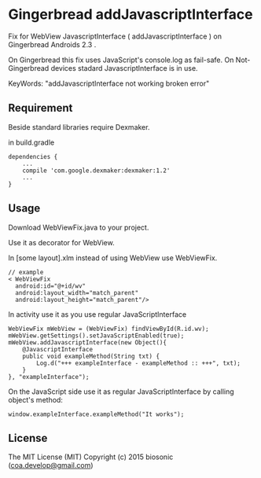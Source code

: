 # Gingerbread addJavascriptInterface

Fix for WebView JavascriptInterface ( addJavascriptInterface ) on Gingerbread Androids 2.3 .

On Gingerbread this fix uses JavaScript's console.log as fail-safe. On Not-Gingerbread devices stadard JavascriptInterface is in use.

KeyWords: "addJavascriptInterface not working broken error"

## Requirement

Beside standard libraries require Dexmaker.

in build.gradle
```
dependencies {
    ...
    compile 'com.google.dexmaker:dexmaker:1.2'
    ...
}
```

## Usage

Download WebViewFix.java to your project.

Use it as decorator for WebView. 

In [some layout].xlm instead of using  WebView use WebViewFix.
```
// example  
< WebViewFix
  android:id="@+id/wv"
  android:layout_width="match_parent"
  android:layout_height="match_parent"/>
```

In activity use it as you use regular JavaScriptInterface
```
WebViewFix mWebView = (WebViewFix) findViewById(R.id.wv);
mWebView.getSettings().setJavaScriptEnabled(true);
mWebView.addJavascriptInterface(new Object(){
    @JavascriptInterface
    public void exampleMethod(String txt) {
        Log.d("+++ exampleInterface - exampleMethod :: +++", txt);
    }
}, "exampleInterface");
```

On the JavaScript side use it as regular JavaScriptInterface by calling object's method:
```
window.exampleInterface.exampleMethod("It works");
```


## License

The MIT License (MIT) Copyright (c) 2015 biosonic (coa.develop@gmail.com)

